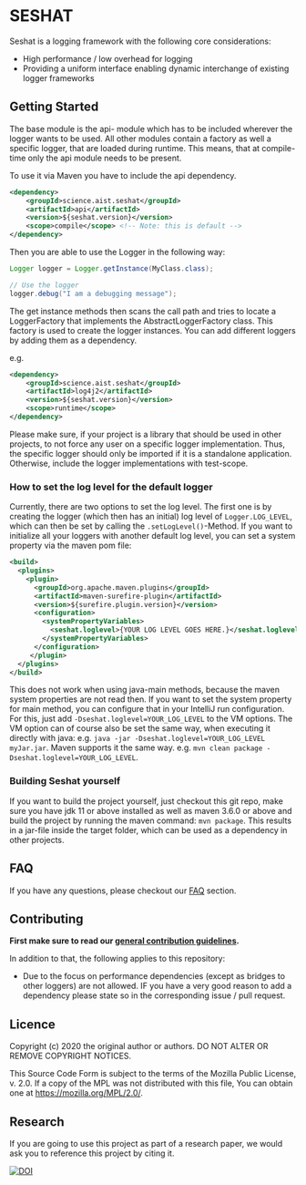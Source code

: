 # SESHAT

Seshat is a logging framework with the following core considerations:

- High performance / low overhead for logging
- Providing a uniform interface enabling dynamic interchange of existing logger frameworks

## Getting Started

The base module is the api- module which has to be included wherever the logger wants to be used. All other modules 
contain a factory as well a specific logger, that are loaded during runtime. This means, that at compile-time only the 
api module needs to be present.

To use it via Maven you have to include the api dependency.

```xml
<dependency>
    <groupId>science.aist.seshat</groupId>
    <artifactId>api</artifactId>
    <version>${seshat.version}</version>
    <scope>compile</scope> <!-- Note: this is default -->
</dependency>
```

Then you are able to use the Logger in the following way:

```java
Logger logger = Logger.getInstance(MyClass.class);

// Use the logger
logger.debug("I am a debugging message");
```

The get instance methods then scans the call path and tries to locate a LoggerFactory that implements the AbstractLoggerFactory
class. This factory is used to create the logger instances. You can add different loggers by adding them as a 
dependency.

e.g.
```xml
<dependency>
    <groupId>science.aist.seshat</groupId>
    <artifactId>log4j2</artifactId>
    <version>${seshat.version}</version>
    <scope>runtime</scope>
</dependency>
``` 

Please make sure, if your project is a library that should be used in other projects, to not force any user on a specific
logger implementation. Thus, the specific logger should only be imported if it is a standalone application. Otherwise,
include the logger implementations with test-scope. 

### How to set the log level for the default logger
Currently, there are two options to set the log level. The first one is by creating the logger (which then has an initial)
log level of `Logger.LOG_LEVEL`, which can then be set by calling the `.setLogLevel()`-Method.
If you want to initialize all your loggers with another default log level, you can set a system property via the maven pom file:
```xml
<build>
  <plugins>
    <plugin>
      <groupId>org.apache.maven.plugins</groupId>
      <artifactId>maven-surefire-plugin</artifactId>
      <version>${surefire.plugin.version}</version>
      <configuration>
        <systemPropertyVariables>
          <seshat.loglevel>{YOUR LOG LEVEL GOES HERE.}</seshat.loglevel>
        </systemPropertyVariables>
      </configuration>
     </plugin>
  </plugins>
</build>
```

This does not work when using java-main methods, because the maven system properties are not read then. If you want to set 
the system property for main method, you can configure that in your IntelliJ run configuration. For this, just 
add `-Dseshat.loglevel=YOUR_LOG_LEVEL` to the VM options. The VM option can of course also be set the same way, when 
executing it directly with java: e.g. `java -jar -Dseshat.loglevel=YOUR_LOG_LEVEL myJar.jar`. Maven supports it the same
way. e.g. `mvn clean package -Dseshat.loglevel=YOUR_LOG_LEVEL`.

### Building Seshat yourself

If you want to build the project yourself, just checkout this git repo, make sure you have jdk 11 or above installed as
well as maven 3.6.0 or above and build the project by running the maven command: `mvn package`. This results in a 
jar-file inside the target folder, which can be used as a dependency in other projects.

## FAQ

If you have any questions, please checkout our [FAQ](https://fhooeaist.github.io/seshat/faq.html) section.

## Contributing

**First make sure to read our [general contribution guidelines](https://fhooeaist.github.io/contributing.html).**

In addition to that, the following applies to this repository:

- Due to the focus on performance dependencies (except as bridges to other loggers) are not allowed. IF you have a very 
  good reason to add a dependency please state so in the corresponding issue / pull request.
   
## Licence

Copyright (c) 2020 the original author or authors.
DO NOT ALTER OR REMOVE COPYRIGHT NOTICES.

This Source Code Form is subject to the terms of the Mozilla Public
License, v. 2.0. If a copy of the MPL was not distributed with this
file, You can obtain one at https://mozilla.org/MPL/2.0/.

## Research

If you are going to use this project as part of a research paper, we would ask you to reference this project by citing
it. 

[![DOI](https://zenodo.org/badge/296271907.svg)](https://zenodo.org/badge/latestdoi/296271907)
